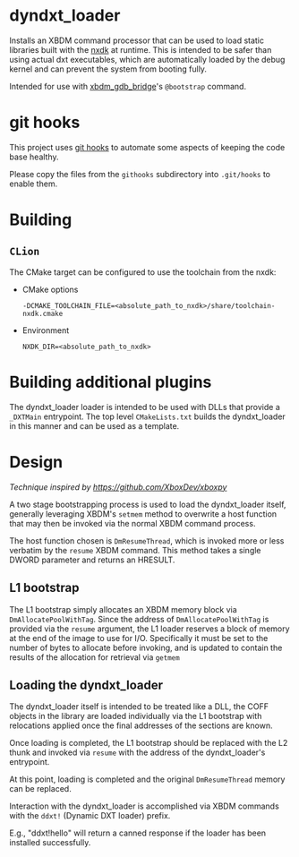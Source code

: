 # dyndxt_loader

Installs an XBDM command processor that can be used to load static libraries built with the
[nxdk](https://github.com/XboxDev/nxdk) at runtime. This is intended to be safer than using
actual dxt executables, which are automatically loaded by the debug kernel and can prevent
the system from booting fully.

Intended for use with [xbdm_gdb_bridge](https://github.com/abaire/xbdm_gdb_bridge)'s
`@bootstrap` command.

# git hooks

This project uses [git hooks](https://git-scm.com/book/en/v2/Customizing-Git-Git-Hooks)
to automate some aspects of keeping the code base healthy.

Please copy the files from the `githooks` subdirectory into `.git/hooks` to
enable them.

# Building

## `CLion`

The CMake target can be configured to use the toolchain from the nxdk:

* CMake options

    `-DCMAKE_TOOLCHAIN_FILE=<absolute_path_to_nxdk>/share/toolchain-nxdk.cmake`

* Environment

    `NXDK_DIR=<absolute_path_to_nxdk>`

# Building additional plugins

The dyndxt_loader loader is intended to be used with DLLs that provide a
`_DXTMain` entrypoint. The top level `CMakeLists.txt` builds the dyndxt_loader
in this manner and can be used as a template.

# Design

*Technique inspired by https://github.com/XboxDev/xboxpy*

A two stage bootstrapping process is used to load the dyndxt_loader itself,
generally leveraging XBDM's `setmem` method to overwrite a host function that
may then be invoked via the normal XBDM command process.

The host function chosen is `DmResumeThread`, which is invoked more or less
verbatim by the `resume` XBDM command. This method takes a single DWORD
parameter and returns an HRESULT.

## L1 bootstrap

The L1 bootstrap simply allocates an XBDM memory block via
`DmAllocatePoolWithTag`. Since the address of `DmAllocatePoolWithTag` is
provided via the `resume` argument, the L1 loader reserves a block of memory at
the end of the image to use for I/O. Specifically it must be set to the number
of bytes to allocate before invoking, and is updated to contain the results of
the allocation for retrieval via `getmem`

## Loading the dyndxt_loader

The dyndxt_loader itself is intended to be treated like a DLL, the COFF objects
in the library are loaded individually via the L1 bootstrap with relocations
applied once the final addresses of the sections are known.

Once loading is completed, the L1 bootstrap should be replaced with the L2
thunk and invoked via `resume` with the address of the dyndxt_loader's
entrypoint.

At this point, loading is completed and the original `DmResumeThread` memory can
be replaced.

Interaction with the dyndxt_loader is accomplished via XBDM commands with the
`ddxt!` (Dynamic DXT loader) prefix.

E.g., "ddxt!hello" will return a canned response if the loader has been installed
successfully.
